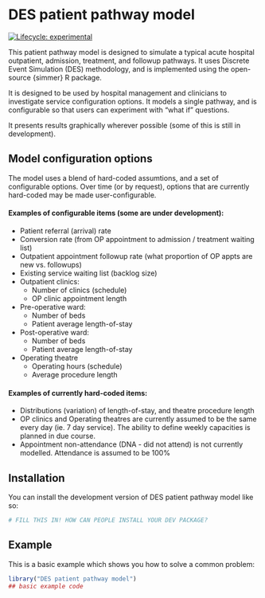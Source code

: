
<!-- README.md is generated from README.Rmd. Please edit that file -->

# DES patient pathway model

<!-- badges: start -->

[![Lifecycle:
experimental](https://img.shields.io/badge/lifecycle-experimental-orange.svg)](https://lifecycle.r-lib.org/articles/stages.html#experimental)
<!-- badges: end -->

This patient pathway model is designed to simulate a typical acute
hospital outpatient, admission, treatment, and followup pathways. It
uses Discrete Event Simulation (DES) methodology, and is implemented
using the open-source {simmer} R package.

It is designed to be used by hospital management and clinicians to
investigate service configuration options. It models a single pathway,
and is configurable so that users can experiment with “what if”
questions.

It presents results graphically wherever possible (some of this is still
in development).

## Model configuration options

The model uses a blend of hard-coded assumtions, and a set of
configurable options. Over time (or by request), options that are
currently hard-coded may be made user-configurable.

#### Examples of configurable items (some are under development):

- Patient referral (arrival) rate
- Conversion rate (from OP appointment to admission / treatment waiting
  list)
- Outpatient appointment followup rate (what proportion of OP appts are
  new vs. followups)
- Existing service waiting list (backlog size)
- Outpatient clinics:
  - Number of clinics (schedule)
  - OP clinic appointment length
- Pre-operative ward:
  - Number of beds
  - Patient average length-of-stay
- Post-operative ward:
  - Number of beds
  - Patient average length-of-stay
- Operating theatre
  - Operating hours (schedule)
  - Average procedure length

#### Examples of currently hard-coded items:

- Distributions (variation) of length-of-stay, and theatre procedure
  length
- OP clinics and Operating theatres are currently assumed to be the same
  every day (ie. 7 day service). The ability to define weekly capacities
  is planned in due course.  
- Appointment non-attendance (DNA - did not attend) is not currently
  modelled. Attendance is assumed to be 100%

## Installation

You can install the development version of DES patient pathway model
like so:

``` r
# FILL THIS IN! HOW CAN PEOPLE INSTALL YOUR DEV PACKAGE?
```

## Example

This is a basic example which shows you how to solve a common problem:

``` r
library("DES patient pathway model")
## basic example code
```

